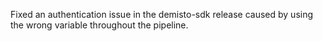 Fixed an authentication issue in the demisto-sdk release caused by using the wrong variable throughout the pipeline.
